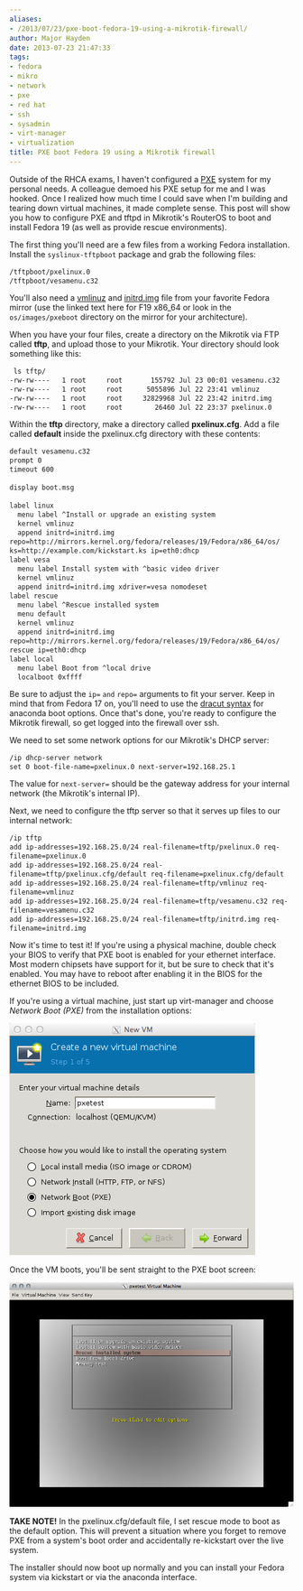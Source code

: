 ```yaml
---
aliases:
- /2013/07/23/pxe-boot-fedora-19-using-a-mikrotik-firewall/
author: Major Hayden
date: 2013-07-23 21:47:33
tags:
- fedora
- mikro
- network
- pxe
- red hat
- ssh
- sysadmin
- virt-manager
- virtualization
title: PXE boot Fedora 19 using a Mikrotik firewall
---
```


Outside of the RHCA exams, I haven't configured a [PXE][1] system for my personal needs. A colleague demoed his PXE setup for me and I was hooked. Once I realized how much time I could save when I'm building and tearing down virtual machines, it made complete sense. This post will show you how to configure PXE and tftpd in Mikrotik's RouterOS to boot and install Fedora 19 (as well as provide rescue environments).

The first thing you'll need are a few files from a working Fedora installation. Install the `syslinux-tftpboot` package and grab the following files:

```
/tftpboot/pxelinux.0
/tftpboot/vesamenu.c32
```


You'll also need a [vmlinuz][3] and [initrd.img][4] file from your favorite Fedora mirror (use the linked text here for F19 x86_64 or look in the `os/images/pxeboot` directory on the mirror for your architecture).

When you have your four files, create a directory on the Mikrotik via FTP called **tftp**, and upload those to your Mikrotik. Your directory should look something like this:

```
 ls tftp/
-rw-rw----   1 root     root       155792 Jul 23 00:01 vesamenu.c32
-rw-rw----   1 root     root      5055896 Jul 22 23:41 vmlinuz
-rw-rw----   1 root     root     32829968 Jul 22 23:42 initrd.img
-rw-rw----   1 root     root        26460 Jul 22 23:37 pxelinux.0
```


Within the **tftp** directory, make a directory called **pxelinux.cfg**. Add a file called **default** inside the pxelinux.cfg directory with these contents:

```
default vesamenu.c32
prompt 0
timeout 600

display boot.msg

label linux
  menu label ^Install or upgrade an existing system
  kernel vmlinuz
  append initrd=initrd.img repo=http://mirrors.kernel.org/fedora/releases/19/Fedora/x86_64/os/ ks=http://example.com/kickstart.ks ip=eth0:dhcp
label vesa
  menu label Install system with ^basic video driver
  kernel vmlinuz
  append initrd=initrd.img xdriver=vesa nomodeset
label rescue
  menu label ^Rescue installed system
  menu default
  kernel vmlinuz
  append initrd=initrd.img repo=http://mirrors.kernel.org/fedora/releases/19/Fedora/x86_64/os/ rescue ip=eth0:dhcp
label local
  menu label Boot from ^local drive
  localboot 0xffff
```


Be sure to adjust the `ip=` `and` `repo=` arguments to fit your server. Keep in mind that from Fedora 17 on, you'll need to use the [dracut syntax][5] for anaconda boot options. Once that's done, you're ready to configure the Mikrotik firewall, so get logged into the firewall over ssh.

We need to set some network options for our Mikrotik's DHCP server:

```
/ip dhcp-server network
set 0 boot-file-name=pxelinux.0 next-server=192.168.25.1
```


The value for `next-server=` should be the gateway address for your internal network (the Mikrotik's internal IP).

Next, we need to configure the tftp server so that it serves up files to our internal network:

```
/ip tftp
add ip-addresses=192.168.25.0/24 real-filename=tftp/pxelinux.0 req-filename=pxelinux.0
add ip-addresses=192.168.25.0/24 real-filename=tftp/pxelinux.cfg/default req-filename=pxelinux.cfg/default
add ip-addresses=192.168.25.0/24 real-filename=tftp/vmlinuz req-filename=vmlinuz
add ip-addresses=192.168.25.0/24 real-filename=tftp/vesamenu.c32 req-filename=vesamenu.c32
add ip-addresses=192.168.25.0/24 real-filename=tftp/initrd.img req-filename=initrd.img
```


Now it's time to test it! If you're using a physical machine, double check your BIOS to verify that PXE boot is enabled for your ethernet interface. Most modern chipsets have support for it, but be sure to check that it's enabled. You may have to reboot after enabling it in the BIOS for the ethernet BIOS to be included.

If you're using a virtual machine, just start up virt-manager and choose _Network Boot (PXE)_ from the installation options:

![6]

Once the VM boots, you'll be sent straight to the PXE boot screen:

![7]

**TAKE NOTE!** In the pxelinux.cfg/default file, I set rescue mode to boot as the default option. This will prevent a situation where you forget to remove PXE from a system's boot order and accidentally re-kickstart over the live system.

The installer should now boot up normally and you can install your Fedora system via kickstart or via the anaconda interface.

 [1]: http://en.wikipedia.org/wiki/Preboot_Execution_Environment
 [3]: http://mirrors.kernel.org/fedora/releases/19/Fedora/x86_64/os/images/pxeboot/vmlinuz
 [4]: http://mirrors.kernel.org/fedora/releases/19/Fedora/x86_64/os/images/pxeboot/initrd.img
 [5]: https://fedoraproject.org/wiki/Dracut/Options#Network
 [6]: /wp-content/uploads/2013/07/virt-manager-pxe.png
 [7]: /wp-content/uploads/2013/07/pxetest-Virtual-Machine.png

